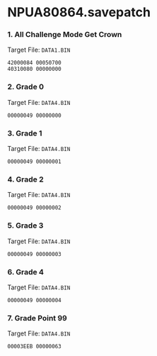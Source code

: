 # NPUA80864.savepatch

### 1. All Challenge Mode Get Crown

Target File: `DATA1.BIN`

```
42000084 00050700
40310080 00000000
```

### 2. Grade 0

Target File: `DATA4.BIN`

```
00000049 00000000
```

### 3. Grade 1

Target File: `DATA4.BIN`

```
00000049 00000001
```

### 4. Grade 2

Target File: `DATA4.BIN`

```
00000049 00000002
```

### 5. Grade 3

Target File: `DATA4.BIN`

```
00000049 00000003
```

### 6. Grade 4

Target File: `DATA4.BIN`

```
00000049 00000004
```

### 7. Grade Point 99

Target File: `DATA4.BIN`

```
00003EEB 00000063
```

